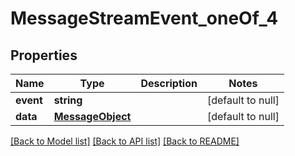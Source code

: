 # MessageStreamEvent_oneOf_4

## Properties
Name | Type | Description | Notes
------------ | ------------- | ------------- | -------------
**event** | **string** |  | [default to null]
**data** | [**MessageObject**](MessageObject.md) |  | [default to null]

[[Back to Model list]](../README.md#documentation-for-models) [[Back to API list]](../README.md#documentation-for-api-endpoints) [[Back to README]](../README.md)



